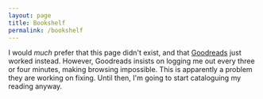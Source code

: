 ```yaml
---
layout: page
title: Bookshelf
permalink: /bookshelf
---
```


I would *much* prefer that this page didn't exist, and that [Goodreads](http://goodreads.com) just worked instead. However, Goodreads insists on logging me out every three or four minutes, making browsing impossible. This is apparently a problem they are working on fixing. Until then, I'm going to start cataloguing my reading anyway. 


